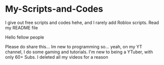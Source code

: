 # My-Scripts-and-Codes
I give out free scripts and codes hehe, and I rarely add Roblox scripts. Read my README file

Hello fellow people

Please do share this...
Im new to programming so... yeah, on my YT channel, I do some gaming and tutorials. I'm new to being a YTuber, with only 60+ Subs. I deleted all my videos for a reason
